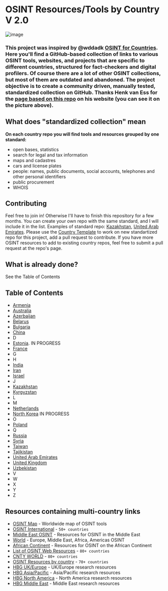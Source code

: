 # OSINT Resources/Tools by Country V 2.0 

![image](https://github.com/user-attachments/assets/a331f7af-2882-455d-8304-5fe8a55af76b)

### This project was inspired by @wddadk [OSINT for Countries](https://github.com/wddadk/OSINT-for-countries). Here you'll find a GitHub-based collection of links to various OSINT tools, websites, and projects that are specific to different countries, structured for fact-checkers and digital profilers. Of course there are a lot of other OSINT collections, but most of them are outdated and abandoned. The project objective is to create a community driven, manually tested, standardized collection on GitHub. Thanks Henk van Ess for the [page based on this repo](https://digitaldigging.org/osint/) on his website (you can see it on the picture above). 
## What does "standardized collection" mean 
**On each country repo you will find tools and resources grouped by one standard:** 
- open bases, statistics
- search for legal and tax information
- maps and cadastres
- cars and license plates
- people: names, public documents, social accounts, telephones and other personal identifiers
- public procurement
- WHOIS

## Contributing
Feel free to join in! Otherwise I'll have to finish this repository for a few months. You can create your own repo with the same standard, and I will include it in the list. Examples of standard repo: [Kazakhstan](https://github.com/paulpogoda/OSINT-Tools-Kazakhstan), [United Arab Emirates](https://github.com/paulpogoda/OSINT-Tools-Emirates). Please use the [Country Template](https://github.com/paulpogoda/OSINT-for-countries-V2.0/blob/main/Country%20Template) to work on new standartized repo for this project, add a pull request to contribute. If you have more OSINT resources to add to existing country repos, feel free to submit a pull request at the repo's page. 
## What is already done?
See the Table of Contents 

## Table of Contents
- [Armenia](https://github.com/paulpogoda/OSINT-Tools-Armenia/)
- [Australia](https://github.com/paulpogoda/OSINT-Tools-Australia/)
- [Azerbaijan](https://github.com/paulpogoda/OSINT-Tools-Azerbaijan/)
- [Belarus](https://github.com/int-sector/OSINT-Tools-Belarus/)
- [Bulgaria](https://github.com/paulpogoda/OSINT-Tools-Bulgaria/tree/main)
- [China](https://github.com/paulpogoda/OSINT-Tools-China)
- D
- [Estonia](). IN PROGRESS
- [France](https://github.com/Aegyr21/OSINT-Tools-France/)
- G
- H
- [India](https://github.com/paulpogoda/OSINT-Tools-India)
- [Iran](https://github.com/paulpogoda/OSINT-Tools-Iran)
- [Israel](https://github.com/paulpogoda/OSINT-Tools-Israel)
- J
- [Kazakhstan](https://github.com/paulpogoda/OSINT-Tools-Kazakhstan)
- [Kyrgyzstan](https://github.com/paulpogoda/OSINT-Tools-Kyrgyzstan)
- L
- M
- [Netherlands](https://github.com/paulpogoda/OSINT-Tools-Netherlands/tree/master)
- [North Korea]() IN PROGRESS 
- O
- [Poland](https://github.com/paulpogoda/OSINT-Tools-Poland)
- Q
- [Russia](https://github.com/paulpogoda/OSINT-Tools-Russia)
- [Syria](https://github.com/paulpogoda/OSINT-Tools-Syria)
- [Taiwan](https://github.com/paulpogoda/OSINT-Tools-Taiwan)
- [Tajikistan](https://github.com/paulpogoda/OSINT-Tools-Tajikistan)
- [United Arab Emirates](https://github.com/paulpogoda/OSINT-Tools-Emirates)
- [United Kingdom](https://github.com/paulpogoda/OSINT-Tools-UK)
- [Uzbekistan](https://github.com/paulpogoda/OSINT-Tools-Uzbekistan)
- V
- W
- X
- Y
- Z

## Resources containing multi-country links
- [OSINT Map](https://cybdetective.com/osintmap/) - Worldwide map of OSINT tools
- [OSINT International](https://start.me/p/7kDabv/osint-international) -  `50+ countries`
- [Middle East OSINT](https://start.me/p/jj8Y9a/middle-east-osint) - Resources for OSINT in the Middle East
- [World](https://start.me/p/lLaoXv/07-world) - Europe, Middle East, Africa, Americas OSINT
- [African Continent](https://start.me/p/m6OJgv/the-bbc-africa-eye-forensics-dashboard) - Resources for OSINT on the African Continent
- [List of OSINT Web Resources](https://github.com/OhShINT/ohshint.gitbook.io/blob/main/Lists_of_OSINT_Web_Resources/1-Complete-List-of-OSINT-Web-Resources.md#country-specific-search-engines-and-directories) -  `80+ countries`
- [CNTY WORLD](https://start.me/p/kxNv55/cnty-world) - `80+ countries`
- [OSINT Resources by country](https://start.me/p/kvAQBk/osint-resources-by-country) - `70+ countries`
- [HBG UK/Europe](https://start.me/p/VRMpYm/hbg-ukeurope-research-resources) - UK/Europe research resources
- [HBG Asia/Pacific](https://start.me/p/3KMwaw/hbg-asia-pacific-prospect-research-resources) - Asia/Pacific research resources
- [HBG North America](https://start.me/p/ZQdorV/hbg-north-america-prospect-research-links) - North America research resources
- [HBG Middle East](https://start.me/p/ZYaxaJ/hbg-middle-east-prospect-research-links) - Middle East research resources
